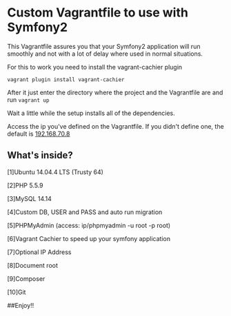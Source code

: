 # Custom Vagrantfile to use with Symfony2

This Vagrantfile assures you that your Symfony2 application will run smoothly and not with a lot of delay where used in normal situations.

For this to work you need to install the vagrant-cachier plugin

```vagrant plugin install vagrant-cachier```

After it just enter the directory where the project and the Vagrantfile are and run ```vagrant up```

Wait a little while the setup installs all of the dependencies.

Access the ip you've defined on the Vagrantfile. If you didn't define one, the default is [192.168.70.8](http://192.168.70.8)

What's inside?
--------------

 [1]Ubuntu 14.04.4 LTS (Trusty 64)
 
 [2]PHP 5.5.9
 
 [3]MySQL 14.14
 
 [4]Custom DB, USER and PASS and auto run migration
 
 [5]PHPMyAdmin (access: ip/phpmyadmin -u root -p root)
 
 [6]Vagrant Cachier to speed up your symfony application
 
 [7]Optional IP Address
 
 [8]Document root
 
 [9]Composer
 
[10]Git

##Enjoy!!
